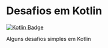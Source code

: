 # Desafios em Kotlin
[![Kotlin Badge](https://img.shields.io/badge/kotlin-v1.710-884dff?style=flat-square&logo=Kotlin)](https://kotlinlang.org)

Alguns desafios simples em Kotlin
